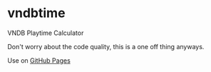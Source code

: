 # vndbtime
VNDB Playtime Calculator

Don't worry about the code quality, this is a one off thing anyways.

Use on [GitHub Pages](https://rfx01.github.io/vndbtime/index.html)